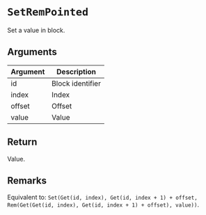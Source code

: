 # `SetRemPointed`

Set a value in block.

## Arguments

| Argument | Description      |
| -------- | ---------------- |
| id       | Block identifier |
| index    | Index            |
| offset   | Offset           |
| value    | Value            |

## Return

Value.

## Remarks

Equivalent to: `Set(Get(id, index), Get(id, index + 1) + offset, Rem(Get(Get(id, index), Get(id, index + 1) + offset), value))`.
